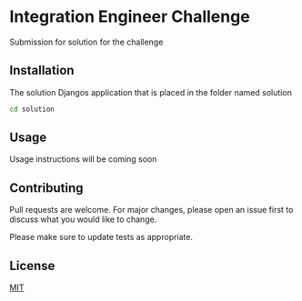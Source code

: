 # Integration Engineer Challenge

Submission for solution for the challenge

## Installation

The solution Djangos application that is placed in the folder named solution
```bash
cd solution
```

## Usage

Usage instructions will be coming soon

## Contributing
Pull requests are welcome. For major changes, please open an issue first to discuss what you would like to change.

Please make sure to update tests as appropriate.

## License
[MIT](https://choosealicense.com/licenses/mit/)